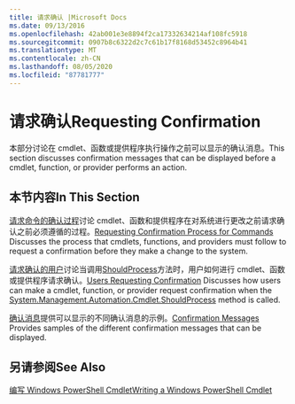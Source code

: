 ```yaml
---
title: 请求确认 |Microsoft Docs
ms.date: 09/13/2016
ms.openlocfilehash: 42ab001e3e8894f2ca17332634214af108fc5918
ms.sourcegitcommit: 0907b8c6322d2c7c61b17f8168d53452c8964b41
ms.translationtype: MT
ms.contentlocale: zh-CN
ms.lasthandoff: 08/05/2020
ms.locfileid: "87781777"
---
```

# <a name="requesting-confirmation"></a><span data-ttu-id="72dfb-102">请求确认</span><span class="sxs-lookup"><span data-stu-id="72dfb-102">Requesting Confirmation</span></span>

<span data-ttu-id="72dfb-103">本部分讨论在 cmdlet、函数或提供程序执行操作之前可以显示的确认消息。</span><span class="sxs-lookup"><span data-stu-id="72dfb-103">This section discusses confirmation messages that can be displayed before a cmdlet, function, or provider performs an action.</span></span>

## <a name="in-this-section"></a><span data-ttu-id="72dfb-104">本节内容</span><span class="sxs-lookup"><span data-stu-id="72dfb-104">In This Section</span></span>

<span data-ttu-id="72dfb-105">[请求命令的确认过程](./requesting-confirmation-from-cmdlets.md)讨论 cmdlet、函数和提供程序在对系统进行更改之前请求确认之前必须遵循的过程。</span><span class="sxs-lookup"><span data-stu-id="72dfb-105">[Requesting Confirmation Process for Commands](./requesting-confirmation-from-cmdlets.md) Discusses the process that cmdlets, functions, and providers must follow to request a confirmation before they make a change to the system.</span></span>

<span data-ttu-id="72dfb-106">[请求确认的用户](./users-requesting-confirmation.md)讨论当调用[ShouldProcess](/dotnet/api/System.Management.Automation.Cmdlet.ShouldProcess)方法时，用户如何进行 cmdlet、函数或提供程序请求确认。</span><span class="sxs-lookup"><span data-stu-id="72dfb-106">[Users Requesting Confirmation](./users-requesting-confirmation.md) Discusses how users can make a cmdlet, function, or provider request confirmation when the [System.Management.Automation.Cmdlet.ShouldProcess](/dotnet/api/System.Management.Automation.Cmdlet.ShouldProcess) method is called.</span></span>

<span data-ttu-id="72dfb-107">[确认消息](./confirmation-messages.md)提供可以显示的不同确认消息的示例。</span><span class="sxs-lookup"><span data-stu-id="72dfb-107">[Confirmation Messages](./confirmation-messages.md) Provides samples of the different confirmation messages that can be displayed.</span></span>

## <a name="see-also"></a><span data-ttu-id="72dfb-108">另请参阅</span><span class="sxs-lookup"><span data-stu-id="72dfb-108">See Also</span></span>

[<span data-ttu-id="72dfb-109">编写 Windows PowerShell Cmdlet</span><span class="sxs-lookup"><span data-stu-id="72dfb-109">Writing a Windows PowerShell Cmdlet</span></span>](./writing-a-windows-powershell-cmdlet.md)
